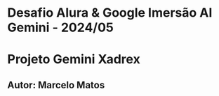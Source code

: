 # Desafio Alura & Google Imersão AI Gemini - 2024/05
# Projeto Gemini Xadrex
## Autor: Marcelo Matos

